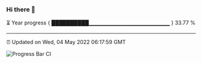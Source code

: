 ### Hi there 👋

⏳ Year progress { ██████████▁▁▁▁▁▁▁▁▁▁▁▁▁▁▁▁▁▁▁▁ } 33.77 %

---

⏰ Updated on Wed, 04 May 2022 06:17:59 GMT

![Progress Bar CI](https://github.com/liununu/liununu/workflows/Progress%20Bar%20CI/badge.svg)
